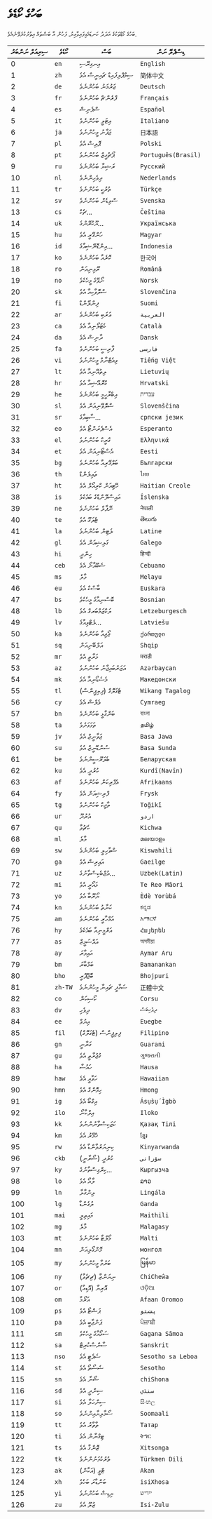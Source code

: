 # ބަހުގެ ކޯޑެވެ

ބަހުގެ ކޯޑްތަކުގެ އަދަދު ކަނޑައެޅިފައިވާއިރު، ފަހުން އާ ބަސްތައް އިތުރުކުރެވޭނެއެވެ.

| ސިރިއަލް ނަންބަރު | ކޯޑެވެ | ބަސް | ޑިސްޕްލޭ ނަން |
| - | - | - | - |
| 0 | `en` | އިނގިރޭސި | `English` |
| 1 | `zh` | ސިމްޕްލިފައިޑް ޗައިނީސް އެވެ | `简体中文` |
| 2 | `de` | ޖަރުމަނު ބަހުންނެވެ | `Deutsch` |
| 3 | `fr` | ފްރެންޗް ބަހުންނެވެ | `Français` |
| 4 | `es` | ސްޕެނިޝް | `Español` |
| 5 | `it` | އިޓަލީ ބަހުންނެވެ | `Italiano` |
| 6 | `ja` | ޖަޕާނު މީހުންނެވެ | `日本語` |
| 7 | `pl` | ޕޮލިޝް އެވެ | `Polski` |
| 8 | `pt` | ޕޯޗުގީޒް ބަހުންނެވެ | `Português(Brasil)` |
| 9 | `ru` | ރަޝިޔާ ބަހުންނެވެ | `Русский` |
| 10 | `nl` | ދިވެހިންނެވެ | `Nederlands` |
| 11 | `tr` | ތުރުކީ ބަހުންނެވެ | `Türkçe` |
| 12 | `sv` | ސްވިޑެން ބަހުންނެވެ | `Svenska` |
| 13 | `cs` | ޗެކް... | `Čeština` |
| 14 | `uk` | ޔޫކްރޭންގެ... | `Українська` |
| 15 | `hu` | ހަންގޭރީ އެވެ | `Magyar` |
| 16 | `id` | އިންޑޮނޭޝިއާގެ... | `Indonesia` |
| 17 | `ko` | ކޮރެއާ ބަހުންނެވެ | `한국어` |
| 18 | `ro` | ރޫމިނިއަން | `Română` |
| 19 | `no` | ނޯވޭގެ މީހެކެވެ | `Norsk` |
| 20 | `sk` | ސްލޮވާކިއާ އެވެ | `Slovenčina` |
| 21 | `fi` | ފިންލޭންޑް | `Suomi` |
| 22 | `ar` | ޢަރަބި ބަހުންނެވެ | `العربية` |
| 23 | `ca` | ކެޓަލޯނިއާ އެވެ | `Català` |
| 24 | `da` | ދާނިޝް އެވެ | `Dansk` |
| 25 | `fa` | ފާރިސީ ބަހުންނެވެ | `فارسی` |
| 26 | `vi` | ވިއެޓްނާމް މީހުންނެވެ | `Tiếng Việt` |
| 27 | `lt` | ލިތުއޭނިއާ އެވެ | `Lietuvių` |
| 28 | `hr` | ކްރޮއޭޝިއާ އެވެ | `Hrvatski` |
| 29 | `he` | އިބްރާހީމީ ބަހުންނެވެ | `עברית` |
| 30 | `sl` | ސްލޮވޭނިއަން އެވެ | `Slovenščina` |
| 31 | `sr` | ސާބިއާގެ... | `српски језик` |
| 32 | `eo` | އެސްޕެރަންޓޯ އެވެ | `Esperanto` |
| 33 | `el` | ގްރީކް ބަހުންނެވެ | `Ελληνικά` |
| 34 | `et` | އެސްޓޯނިއަން އެވެ | `Eesti` |
| 35 | `bg` | ބަލްގޭރިއާ ބަހުންނެވެ | `Български` |
| 36 | `th` | ތައިލެންޑް | `ไทย` |
| 37 | `ht` | ހޭޓިއަން ކްރިއޯލް އެވެ | `Haitian Creole` |
| 38 | `is` | އައިސްލޭންޑްގެ ބައެކެވެ | `Íslenska` |
| 39 | `ne` | ނޭޕާލް ބަހުންނެވެ | `नेपाली` |
| 40 | `te` | ޓެލަގޫ އެވެ | `తెలుగు` |
| 41 | `la` | ލެޓިން ބަހުންނެވެ | `Latine` |
| 42 | `gl` | ގަލިޝިއަން އެވެ | `Galego` |
| 43 | `hi` | ހިންދީ | `हिन्दी` |
| 44 | `ceb` | ސެބޫއާނޯ އެވެ | `Cebuano` |
| 45 | `ms` | މާލެ | `Melayu` |
| 46 | `eu` | ބާސްކް އެވެ | `Euskara` |
| 47 | `bs` | ބޮސްނިއާގެ މީހެކެވެ | `Bosnian` |
| 48 | `lb` | ލަކްޒަމްބަރގް އެވެ | `Letzeburgesch` |
| 49 | `lv` | ލެޓްވިއާގެ... | `Latviešu` |
| 50 | `ka` | ޖޯޖިއާ ބަހުންނެވެ | `ქართული` |
| 51 | `sq` | އަލްބޭނިއަން | `Shqip` |
| 52 | `mr` | މަރާތީ އެވެ | `मराठी` |
| 53 | `az` | އަޒަރުބައިޖާނު ބަހުންނެވެ | `Azərbaycan` |
| 54 | `mk` | މެސެޑޯނިއާ އެވެ | `Македонски` |
| 55 | `tl` | ޓެގަލޮގް (ފިލިޕީންސް) | `Wikang Tagalog` |
| 56 | `cy` | ވެލްޝް އެވެ | `Cymraeg` |
| 57 | `bn` | ބަންގާޅީ ބަހުންނެވެ | `বাংলা` |
| 58 | `ta` | ތަމަޅަށެވެ | `தமிழ்` |
| 59 | `jv` | ޖަވާނީޒް އެވެ | `Basa Jawa` |
| 60 | `su` | ސުންޑޭނީޒް އެވެ | `Basa Sunda` |
| 61 | `be` | ބެލަރޫސީންނެވެ | `Беларуская` |
| 62 | `ku` | ކުރުދީ އެވެ | `Kurdî(Navîn)` |
| 63 | `af` | އެފްރިކަން ބަހުންނެވެ | `Afrikaans` |
| 64 | `fy` | ފްރިޝިއަން އެވެ | `Frysk` |
| 65 | `tg` | ތާޖިކް ބަހުންނެވެ | `Toğikī` |
| 66 | `ur` | އުރުދޫ | `اردو` |
| 67 | `qu` | ކެޗުވާ | `Kichwa` |
| 68 | `ml` | މާލެ | `മലയാളം` |
| 69 | `sw` | ސްވާހިލީ ބަހުންނެވެ | `Kiswahili` |
| 70 | `ga` | އައިރިޝް އެވެ | `Gaeilge` |
| 71 | `uz` | އުޒްބެކިސްތާނުގެ... | `Uzbek(Latin)` |
| 72 | `mi` | މައޯރީ އެވެ | `Te Reo Māori` |
| 73 | `yo` | ޔޯރޫބާ އެވެ | `Èdè Yorùbá` |
| 74 | `kn` | ކަނާތު ބަހުންނެވެ | `ಕನ್ನಡ` |
| 75 | `am` | އަމްހާރީ ބަހުންނެވެ | `አማርኛ` |
| 76 | `hy` | އަރްމީނިއާ ބައެކެވެ | `Հայերեն` |
| 77 | `as` | އައްސަމީޒް | `অসমীয়া` |
| 78 | `ay` | އައިމާރަ | `Aymar Aru` |
| 79 | `bm` | ބަމްބާރަ | `Bamanankan` |
| 80 | `bho` | ބޮޖްޕޫރީ | `Bhojpuri` |
| 81 | `zh-TW` | ސަގާފީ ޗައިނާ މީހުންނެވެ | `正體中文` |
| 82 | `co` | ކޯސިކަން | `Corsu` |
| 83 | `dv` | ދިވެހި | `ދިވެހިބަސް` |
| 84 | `ee` | އިޔުވް | `Eʋegbe` |
| 85 | `fil` | ފިލިޕީންސް (ޓެގަލޮގް) | `Filipino` |
| 86 | `gn` | ގަރާނީ | `Guarani` |
| 87 | `gu` | ގުޖުރާތީ އެވެ | `ગુજરાતી` |
| 88 | `ha` | ހައުސާ | `Hausa` |
| 89 | `haw` | ހަވާއީ އެވެ | `Hawaiian` |
| 90 | `hmn` | ހިމޮންގް އެވެ | `Hmong` |
| 91 | `ig` | އިގްބޯ އެވެ | `Ásụ̀sụ́ Ìgbò` |
| 92 | `ilo` | އިލްކާނޯ | `Iloko` |
| 93 | `kk` | ކަޒަކިސްތާނުންނެވެ | `Қазақ Тілі` |
| 94 | `km` | ޚްމޭރު އެވެ | `ខ្មែរ` |
| 95 | `rw` | ކިނިޔަރުވާންޑާ އެވެ | `Kinyarwanda` |
| 96 | `ckb` | ކުރުދީ (ސޯރާނީ) | `سۆرانی` |
| 97 | `ky` | ކިރްގިސްތާނުގެ... | `Кыргызча` |
| 98 | `lo` | ލާއޯ އެވެ | `ລາວ` |
| 99 | `ln` | ލިންގާލާ | `Lingála` |
| 100 | `lg` | ލުގެންޑާ | `Ganda` |
| 101 | `mai` | މައިތިލީ | `Maithili` |
| 102 | `mg` | މާލެ | `Malagasy` |
| 103 | `mt` | މޯލްޓާ ބަހުންނެވެ | `Malti` |
| 104 | `mn` | މޮންގޯލިއަން | `монгол` |
| 105 | `my` | ބަރުމާ މީހުންނެވެ | `မြန်မာ` |
| 106 | `ny` | ނިޔަންޒާ (ޗިޗެވާ) | `ChiCheŵa` |
| 107 | `or` | އޮރިޔާ (އޮޑިއާ) | `ଓଡ଼ିଆ` |
| 108 | `om` | އަރޯމާ | `Afaan Oromoo` |
| 109 | `ps` | ޕަޝްޓޯ އެވެ | `پښتو` |
| 110 | `pa` | ޕަންޖާބީ އެވެ | `ਪੰਜਾਬੀ` |
| 111 | `sm` | ސަމޯއާގެ މީހެކެވެ | `Gagana Sāmoa` |
| 112 | `sa` | ސާންސްކުރިޓް | `Sanskrit` |
| 113 | `nso` | ސެޕެޓީ އެވެ | `Sesotho sa Leboa` |
| 114 | `st` | ސެސޯތޯ އެވެ | `Sesotho` |
| 115 | `sn` | ޝޯނާ އެވެ | `chiShona` |
| 116 | `sd` | ސިންދީ އެވެ | `سنڌي` |
| 117 | `si` | ސިންހަލާ އެވެ | `සිංහල` |
| 118 | `so` | ސޯމާލިޔާއިންނެވެ | `Soomaali` |
| 119 | `tt` | ތާތާރު އެވެ | `Татар` |
| 120 | `ti` | ޓިގްނާން އެވެ | `ትግር` |
| 121 | `ts` | ޒޮންގާ އެވެ | `Xitsonga` |
| 122 | `tk` | ތުރުކުމަނުންނެވެ | `Türkmen Dili` |
| 123 | `ak` | ޓްވީ (އަކާން) | `Akan` |
| 124 | `xh` | ބަންޑާރަ ބަހެވެ | `isiXhosa` |
| 125 | `yi` | ޔިޑިޝް ބަހުންނެވެ | `ייִדיש` |
| 126 | `zu` | ޒުލޫ އެވެ | `Isi-Zulu` |